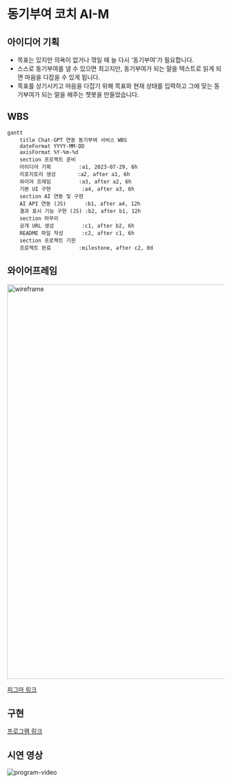 # 동기부여 코치 AI-M

## 아이디어 기획
- 목표는 있지만 의욕이 없거나 꺾일 때 늘 다시 '동기부여'가 필요합니다.
- 스스로 동기부여를 낼 수 있으면 최고지만, 동기부여가 되는 말을 텍스트로 읽게 되면 마음을 다잡을 수 있게 됩니다.
- 목표를 상기시키고 마음을 다잡기 위해 목표와 현재 상태를 입력하고 그에 맞는 동기부여가 되는 말을 해주는 챗봇을 만들었습니다.

## WBS
```mermaid
gantt
    title Chat-GPT 연동 동기부여 서비스 WBS
    dateFormat YYYY-MM-DD
    axisFormat %Y-%m-%d
    section 프로젝트 준비
    아이디어 기획         :a1, 2023-07-29, 6h
    리포지토리 생성       :a2, after a1, 6h
    와이어 프레임         :a3, after a2, 6h
    기본 UI 구현          :a4, after a3, 6h
    section AI 연동 및 구현
    AI API 연동 (JS)      :b1, after a4, 12h
    결과 표시 기능 구현 (JS) :b2, after b1, 12h
    section 마무리
    공개 URL 생성         :c1, after b2, 6h
    README 파일 작성      :c2, after c1, 6h
    section 프로젝트 기한
    프로젝트 완료         :milestone, after c2, 0d
```

## 와이어프레임
<img width="911" alt="wireframe" src="https://github.com/user-attachments/assets/e39dd143-bf47-42e6-9825-f68a19d53aff">

[피그마 링크](https://www.figma.com/design/pJDMri393hCWavvNmTVN0E/AIM?node-id=0-1&t=GxYUCK5Ys65OCrY9-1)

## 구현
[프로그램 링크](https://donggyu-kim1.github.io/AI-motivation/)

## 시연 영상
![program-video](https://github.com/user-attachments/assets/ed346331-566e-4d94-b4b6-9b2e90e15407)
